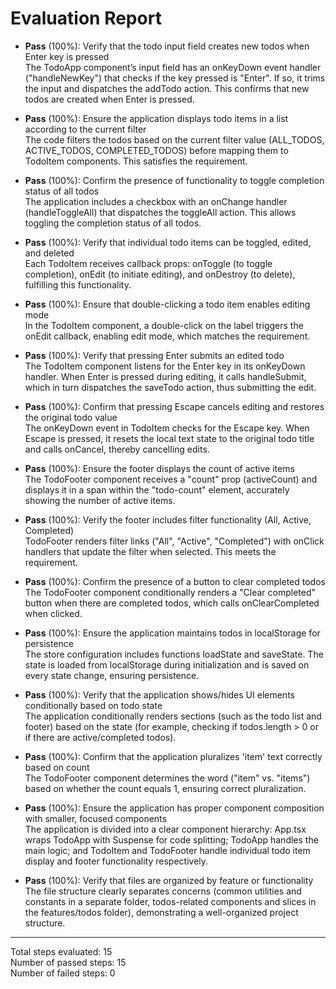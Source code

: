 # Evaluation Report

- **Pass** (100%): Verify that the todo input field creates new todos when Enter key is pressed  
  The TodoApp component’s input field has an onKeyDown event handler ("handleNewKey") that checks if the key pressed is "Enter". If so, it trims the input and dispatches the addTodo action. This confirms that new todos are created when Enter is pressed.

- **Pass** (100%): Ensure the application displays todo items in a list according to the current filter  
  The code filters the todos based on the current filter value (ALL_TODOS, ACTIVE_TODOS, COMPLETED_TODOS) before mapping them to TodoItem components. This satisfies the requirement.

- **Pass** (100%): Confirm the presence of functionality to toggle completion status of all todos  
  The application includes a checkbox with an onChange handler (handleToggleAll) that dispatches the toggleAll action. This allows toggling the completion status of all todos.

- **Pass** (100%): Verify that individual todo items can be toggled, edited, and deleted  
  Each TodoItem receives callback props: onToggle (to toggle completion), onEdit (to initiate editing), and onDestroy (to delete), fulfilling this functionality.

- **Pass** (100%): Ensure that double-clicking a todo item enables editing mode  
  In the TodoItem component, a double-click on the label triggers the onEdit callback, enabling edit mode, which matches the requirement.

- **Pass** (100%): Verify that pressing Enter submits an edited todo  
  The TodoItem component listens for the Enter key in its onKeyDown handler. When Enter is pressed during editing, it calls handleSubmit, which in turn dispatches the saveTodo action, thus submitting the edit.

- **Pass** (100%): Confirm that pressing Escape cancels editing and restores the original todo value  
  The onKeyDown event in TodoItem checks for the Escape key. When Escape is pressed, it resets the local text state to the original todo title and calls onCancel, thereby cancelling edits.

- **Pass** (100%): Ensure the footer displays the count of active items  
  The TodoFooter component receives a "count" prop (activeCount) and displays it in a span within the "todo-count" element, accurately showing the number of active items.

- **Pass** (100%): Verify the footer includes filter functionality (All, Active, Completed)  
  TodoFooter renders filter links ("All", "Active", "Completed") with onClick handlers that update the filter when selected. This meets the requirement.

- **Pass** (100%): Confirm the presence of a button to clear completed todos  
  The TodoFooter component conditionally renders a "Clear completed" button when there are completed todos, which calls onClearCompleted when clicked.

- **Pass** (100%): Ensure the application maintains todos in localStorage for persistence  
  The store configuration includes functions loadState and saveState. The state is loaded from localStorage during initialization and is saved on every state change, ensuring persistence.

- **Pass** (100%): Verify that the application shows/hides UI elements conditionally based on todo state  
  The application conditionally renders sections (such as the todo list and footer) based on the state (for example, checking if todos.length > 0 or if there are active/completed todos).

- **Pass** (100%): Confirm that the application pluralizes 'item' text correctly based on count  
  The TodoFooter component determines the word ("item" vs. "items") based on whether the count equals 1, ensuring correct pluralization.

- **Pass** (100%): Ensure the application has proper component composition with smaller, focused components  
  The application is divided into a clear component hierarchy: App.tsx wraps TodoApp with Suspense for code splitting; TodoApp handles the main logic; and TodoItem and TodoFooter handle individual todo item display and footer functionality respectively.

- **Pass** (100%): Verify that files are organized by feature or functionality  
  The file structure clearly separates concerns (common utilities and constants in a separate folder, todos-related components and slices in the features/todos folder), demonstrating a well-organized project structure.

---

Total steps evaluated: 15  
Number of passed steps: 15  
Number of failed steps: 0